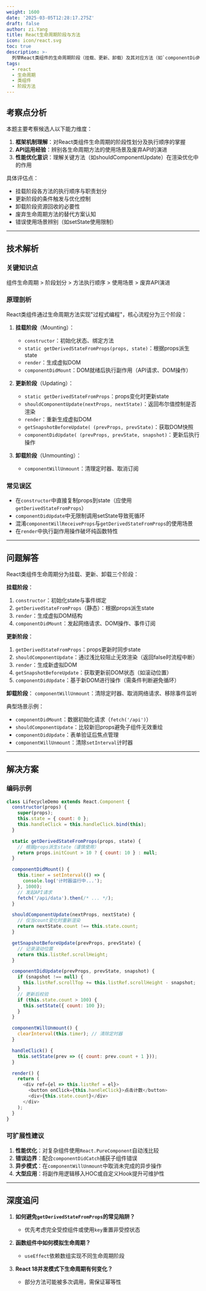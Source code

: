 ```yaml
---
weight: 1600
date: '2025-03-05T12:28:17.275Z'
draft: false
author: zi.Yang
title: React生命周期阶段与方法
icon: icon/react.svg
toc: true
description: >-
  列举React类组件的生命周期阶段（挂载、更新、卸载）及其对应方法（如`componentDidMount`、`shouldComponentUpdate`），并说明各方法的典型使用场景？
tags:
  - react
  - 生命周期
  - 类组件
  - 阶段方法
---
```


## 考察点分析

本题主要考察候选人以下能力维度：

1. **框架机制理解**：对React类组件生命周期的阶段性划分及执行顺序的掌握
2. **API运用经验**：辨别各生命周期方法的使用场景及废弃API的演进
3. **性能优化意识**：理解关键方法（如shouldComponentUpdate）在渲染优化中的作用

具体评估点：

- 挂载阶段各方法的执行顺序与职责划分
- 更新阶段的条件触发与优化控制
- 卸载阶段资源回收的必要性
- 废弃生命周期方法的替代方案认知
- 错误使用场景辨别（如setState使用限制）

---

## 技术解析

### 关键知识点

组件生命周期 > 阶段划分 > 方法执行顺序 > 使用场景 > 废弃API演进

### 原理剖析

React类组件通过生命周期方法实现"过程式编程"，核心流程分为三个阶段：

1. **挂载阶段**（Mounting）：
   - `constructor`：初始化状态、绑定方法
   - `static getDerivedStateFromProps(props, state)`：根据props派生state
   - `render`：生成虚拟DOM
   - `componentDidMount`：DOM就绪后执行副作用（API请求、DOM操作）

2. **更新阶段**（Updating）：
   - `static getDerivedStateFromProps`：props变化时更新state
   - `shouldComponentUpdate(nextProps, nextState)`：返回布尔值控制是否渲染
   - `render`：重新生成虚拟DOM
   - `getSnapshotBeforeUpdate( (prevProps, prevState)`：获取DOM快照
   - `componentDidUpdate( (prevProps, prevState, snapshot)`：更新后执行操作

3. **卸载阶段**（Unmounting）：
   - `componentWillUnmount`：清理定时器、取消订阅

### 常见误区

- 在`constructor`中直接复制props到state（应使用`getDerivedStateFromProps`）
- `componentDidUpdate`中无限制调用setState导致死循环
- 混淆`componentWillReceiveProps`与`getDerivedStateFromProps`的使用场景
- 在`render`中执行副作用操作破坏纯函数特性

---

## 问题解答

React类组件生命周期分为挂载、更新、卸载三个阶段：

**挂载阶段**：

1. `constructor`：初始化state与事件绑定
2. `getDerivedStateFromProps`（静态）：根据props派生state
3. `render`：生成虚拟DOM结构
4. `componentDidMount`：发起网络请求、DOM操作、事件订阅

**更新阶段**：

1. `getDerivedStateFromProps`：props更新时同步state
2. `shouldComponentUpdate`：通过浅比较阻止无效渲染（返回false时流程中断）
3. `render`：生成新虚拟DOM
4. `getSnapshotBeforeUpdate`：获取更新前DOM状态（如滚动位置）
5. `componentDidUpdate`：基于新DOM进行操作（需条件判断避免循环）

**卸载阶段**：
`componentWillUnmount`：清除定时器、取消网络请求、移除事件监听

典型场景示例：

- `componentDidMount`：数据初始化请求（`fetch('/api')`）
- `shouldComponentUpdate`：比较新旧props避免子组件无效重绘
- `componentDidUpdate`：表单验证后焦点管理
- `componentWillUnmount`：清除`setInterval`计时器

---

## 解决方案

### 编码示例

```javascript
class LifecycleDemo extends React.Component {
  constructor(props) {
    super(props);
    this.state = { count: 0 };
    this.handleClick = this.handleClick.bind(this);
  }

  static getDerivedStateFromProps(props, state) {
    // 根据props派生state（谨慎使用）
    return props.initCount > 10 ? { count: 10 } : null;
  }

  componentDidMount() {
    this.timer = setInterval(() => {
      console.log('计时器运行中...');
    }, 1000);
    // 发起API请求
    fetch('/api/data').then(/* ... */);
  }

  shouldComponentUpdate(nextProps, nextState) {
    // 仅当count变化时重新渲染
    return nextState.count !== this.state.count;
  }

  getSnapshotBeforeUpdate(prevProps, prevState) {
    // 记录滚动位置
    return this.listRef.scrollHeight;
  }

  componentDidUpdate(prevProps, prevState, snapshot) {
    if (snapshot !== null) {
      this.listRef.scrollTop += this.listRef.scrollHeight - snapshot;
    }
    // 更新后校验
    if (this.state.count > 100) {
      this.setState({ count: 100 });
    }
  }

  componentWillUnmount() {
    clearInterval(this.timer); // 清除定时器
  }

  handleClick() {
    this.setState(prev => ({ count: prev.count + 1 }));
  }

  render() {
    return (
      <div ref={el => this.listRef = el}>
        <button onClick={this.handleClick}>点击计数</button>
        <div>{this.state.count}</div>
      </div>
    );
  }
}
```

### 可扩展性建议

1. **性能优化**：对复杂组件使用`React.PureComponent`自动浅比较
2. **错误边界**：配合`componentDidCatch`捕获子组件错误
3. **异步模式**：在`componentWillUnmount`中取消未完成的异步操作
4. **大型应用**：将副作用逻辑移入HOC或自定义Hook提升可维护性

---

## 深度追问

1. **如何避免`getDerivedStateFromProps`的常见陷阱？**
   - 优先考虑完全受控组件或使用`key`重置非受控状态

2. **函数组件中如何模拟生命周期？**
   - `useEffect`依赖数组实现不同生命周期阶段

3. **React 18并发模式下生命周期有何变化？**
   - 部分方法可能被多次调用，需保证幂等性

